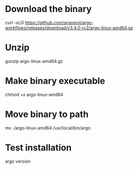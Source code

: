 # Download the binary
curl -sLO https://github.com/argoproj/argo-workflows/releases/download/v3.4.0-rc2/argo-linux-amd64.gz

# Unzip
gunzip argo-linux-amd64.gz

# Make binary executable
chmod +x argo-linux-amd64

# Move binary to path
mv ./argo-linux-amd64 /usr/local/bin/argo

# Test installation
argo version